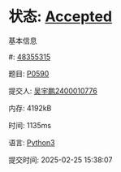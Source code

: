 # 状态: [Accepted](http://dsbpython.openjudge.cn/dspythonbook/solution/48355315/)

基本信息

#: [48355315](http://dsbpython.openjudge.cn/dspythonbook/solution/48355315/)

题目: [P0590](http://dsbpython.openjudge.cn/dspythonbook/P0590/)

提交人: [吴宇鹏2400010776](http://openjudge.cn/user/1458704/in/group-491/)

内存: 4192kB

时间: 1135ms

语言: [Python3](http://dsbpython.openjudge.cn/dspythonbook/solution/48355315/)

提交时间: 2025-02-25 15:38:07

